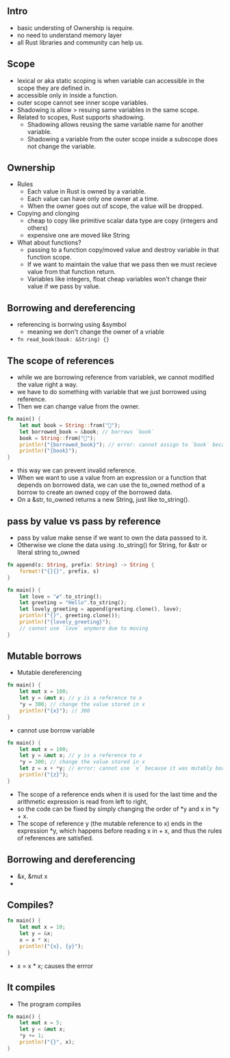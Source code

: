 ## Intro
- basic understing of Ownership is require.
- no need to understand memory layer
- all Rust libraries and community can help us.
## Scope
- lexical or aka static scoping is when variable can accessible in the scope they are defined in.
- accessible only in inside a function.
- outer scope cannot see inner scope variables.
- Shadowing is allow > resuing same variables in the same scope.
- Related to scopes, Rust supports shadowing.
  - Shadowing allows reusing the same variable name for another variable.
  - Shadowing a variable from the outer scope inside a subscope does not change the variable.

## Ownership
- Rules
  - Each value in Rust is owned by a variable.
  - Each value can have only one owner at a time.
  - When the owner goes out of scope, the value will be dropped.
- Copying and clonging
  - cheap to copy like primitive scalar data type are copy (integers and others)
  - expensive one are moved  like String
- What about functions?
  -  passing to a function copy/moved value and destroy variable in that function scope.
  -  If we want to maintain the value that we pass then we must recieve value from that function return.
  -  Variables like integers, float cheap variables won't change their value if we pass by value.

## Borrowing and dereferencing
- referencing is borrwing using &symbol
  - meaning we don't change the owner of a vriable
-  `fn read_book(book: &String) {}`
## The scope of references
- while we are borrowing reference from variablek, we cannot modified the value right a way.
- we have to do something with variable that we just borrowed using reference.
- Then we can change value from the owner.
```rust
fn main() {
    let mut book = String::from("📕");
    let borrowed_book = &book; // borrows `book` 
    book = String::from("📘");
    println!("{borrowed_book}"); // error: cannot assign to `book` because it is borrowed
    println!("{book}");
}
```
- this way we can prevent invalid reference.
- When we want to use a value from an expression or a function that depends on borrowed data, we can use the to_owned method of a borrow to create an owned copy of the borrowed data.
- On a &str, to_owned returns a new String, just like to_string().
## pass by value vs pass by reference
- pass by value make sense if we want to own the data passsed to it.
- Otherwise we clone the data using .to_string() for String, for &str or literal string to_owned
```rust
fn append(s: String, prefix: String) -> String {
    format!("{}{}", prefix, s)
}

fn main() {
    let love = "💕".to_string();
    let greeting = "Hello".to_string();
    let lovely_greeting = append(greeting.clone(), love);
    println!("{}", greeting.clone());
    println!("{lovely_greeting}");
    // cannot use `love` anymore due to moving
}

```
## Mutable borrows
- Mutable dereferencing
```rust
fn main() {
    let mut x = 100;
    let y = &mut x; // y is a reference to x
    *y = 300; // change the value stored in x
    println!("{x}"); // 300
}

```
- cannot use borrow variable
```rust
fn main() {
    let mut x = 100;
    let y = &mut x; // y is a reference to x
    *y = 300; // change the value stored in x
    let z = x + *y; // error: cannot use `x` because it was mutably borrowed
    println!("{z}");
}

```
- The scope of a reference ends when it is used for the last time and the arithmetic expression is read from left to right, 
- so the code can be fixed by simply changing the order of *y and x in *y + x.
- The scope of reference y (the mutable reference to x) ends in the expression *y, which happens before reading x in + x, and thus the rules of references are satisfied.
## Borrowing and dereferencing
- &x, &mut x
- 
## Compiles?
```rust
fn main() {
    let mut x = 10;
    let y = &x;
    x = x * x;
    println!("{x}, {y}");
}
```
- x = x * x; causes the errror
## It compiles
- The program compiles
```rust
fn main() {
    let mut x = 5;
    let y = &mut x;
    *y += 1;
    println!("{}", x);
}
```
